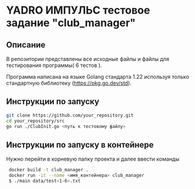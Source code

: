 #   YADRO ИМПУЛЬС тестовое задание "club_manager"


## Описание

В репозитории представлены все исходные файлы и файлы для тестирования программы( 6 тестов ).

Программа написана на языке Golang стандарта 1.22 используя только стандартную библиотеку
(https://pkg.go.dev/std).

## Инструкции по запуску

```bash
git clone https://github.com/your_repository.git
cd your_repository/src
go run ./ClubInit.go <путь к тестовому файлу>

```
## Инструкции по запуску в контейнере
Нужно перейти в корневую папку проекта и далее ввести команды 
```bash
 docker build -t club_manager .  
 docker run -it --name <имя_контейнера> club_manager
 $ ./main data/test<1-6>.txt

```

